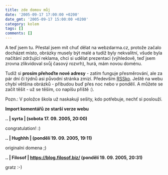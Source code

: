 ```yaml
---
title: zde domov můj
date: '2005-09-17 17:00:00 +0200'
date_gmt: '2005-09-17 15:00:00 +0200'
category: kolem
tags: []
comments: []
---
```

<p>A teď jsem tu. Přestal jsem mít chuť dělat na webzdarma.cz, protože začalo docházet
místo, obrázky musely být malé a tudíž byly nekvalitní, všude byla načítání zdržující
reklama, chci si udělat prezentaci (výhledově, teď jsem zrovna zlikvidoval svůj
časový rozvrh), hurá, mám novou doménu.</p>
<p>Tudíž si <strong>prosím přehoďte nové adresy</strong> - zatím funguje přesměrování, ale za pár dní či
týdnů asi původní stránka zmizí. Především <a href="/feed">RSSko</a>. Ještě na webu chybí většina obrázků - přibudou buď přes
noc nebo v pondělí.  A můžete se
začít těšit - už se těším, co napíšu příště :).</p>
<p>Pozn.: V položce škola už naskakují sešity, kdo potřebuje, nechť si poslouží.</p>
<div class="import-komentaru">
<p><strong>Import komentářů ze starší verze webu</strong></p>
<div class="comment">
<p style="font-weight:bold"><span class="compredmet">..</span> | <span class="comname">syrta</span> | (sobota&nbsp;17.&nbsp;09.&nbsp;2005,&nbsp;20:00)</p>
<p>congratulation! :) </p>
</div>
<div class="comment">
<p style="font-weight:bold"><span class="compredmet">..</span> | <span class="comname">Hughhh</span> | (pondělí&nbsp;19.&nbsp;09.&nbsp;2005,&nbsp;19:11)</p>
<p>originalni domena ;) </p>
</div>
<div class="comment">
<p style="font-weight:bold"><span class="compredmet">..</span> | <span class="comname">Filosof</span> |  <a href="https://blog.filosof.biz/">https://blog.filosof.biz/</a> (pondělí&nbsp;19.&nbsp;09.&nbsp;2005,&nbsp;20:31)</p>
<p>gratz :-) </p>
</div>
</div>
